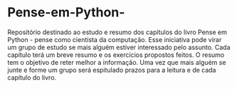 # Pense-em-Python-
Repositório destinado ao estudo e resumo dos capítulos do livro Pense em Python - pense como cientista da computação.
Esse iniciativa pode virar um grupo de estudo se mais alguém estiver interessado pelo assunto.
Cada capítulo terá um breve resumo e os exercícios propostos feitos.
O resumo tem o objetivo de reter melhor a informação.
Uma vez que mais alguém se junte e forme um grupo será espitulado prazos para a leitura e  de cada capítulo do livro.
